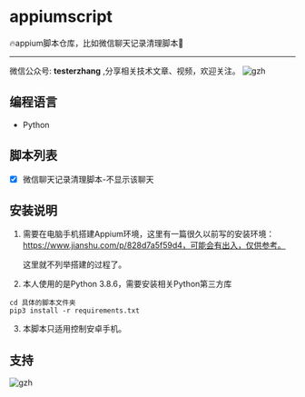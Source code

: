 # appiumscript
🔥appium脚本仓库，比如微信聊天记录清理脚本🚀



----



微信公众号: **testerzhang** ,分享相关技术文章、视频，欢迎关注。
![gzh](https://testerzhang.github.io/resources/gzh.png)



## 编程语言

* Python



## 脚本列表

- [x] 微信聊天记录清理脚本-不显示该聊天





## 安装说明

1. 需要在电脑手机搭建Appium环境，这里有一篇很久以前写的安装环境：https://www.jianshu.com/p/828d7a5f59d4，可能会有出入，仅供参考。

   这里就不列举搭建的过程了。



2. 本人使用的是Python 3.8.6，需要安装相关Python第三方库

```
cd 具体的脚本文件夹
pip3 install -r requirements.txt
```



3. 本脚本只适用控制安卓手机。



## 支持

![gzh](https://testerzhang.github.io/resources/gzh.png)
